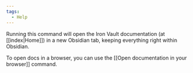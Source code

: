 ```yaml
---
tags:
  - Help
---
```

Running this command will open the Iron Vault documentation (at [[index|Home]]) in a new Obsidian tab, keeping everything right within Obsidian.

To open docs in a browser, you can use the [[Open documentation in your browser]] command.